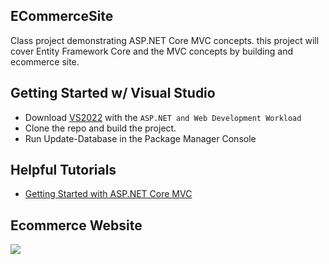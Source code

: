 ## ECommerceSite
Class project demonstrating ASP.NET Core MVC concepts.
this project will cover Entity Framework Core and the 
MVC concepts by building and ecommerce site.

## Getting Started w/ Visual Studio
- Download [VS2022](https://visualstudio.microsoft.com/vs/) with the ```ASP.NET and Web Development Workload```
- Clone the repo and build the project.
- Run Update-Database in the Package Manager Console

## Helpful Tutorials
- [Getting Started with ASP.NET Core MVC](https://docs.microsoft.com/en-us/aspnet/core/tutorials/first-mvc-app/start-mvc?view=aspnetcore-6.0&tabs=visual-studio)

## Ecommerce Website
<img src="![homepageSS](https://user-images.githubusercontent.com/75704190/151419765-a58ae853-a6ce-4dac-a95a-1831e2308139.png)">

